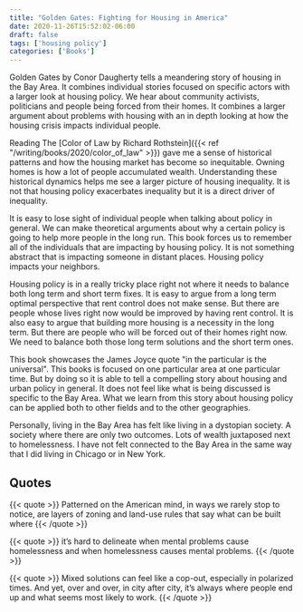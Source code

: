```yaml
---
title: "Golden Gates: Fighting for Housing in America"
date: 2020-11-26T15:52:02-06:00
draft: false
tags: ['housing policy']
categories: ['Books']
---
```


Golden Gates by Conor Daugherty tells a meandering story of housing in the Bay Area. It combines individual stories focused on specific actors with a larger look at housing policy. We hear about community activists, politicians and people being forced from their homes. It combines a larger argument about problems with housing with an in depth looking at how the housing crisis impacts individual people.

Reading The [Color of Law by Richard Rothstein]({{< ref  "/writing/books/2020/color_of_law"  >}}) gave me a sense of historical patterns and how the housing market has become so inequitable. Owning homes is how a lot of people accumulated wealth. Understanding these historical dynamics helps me see a larger picture of housing inequality. It is not that housing policy exacerbates inequality but it is a direct driver of inequality.

It is easy to lose sight of individual people when talking about policy in general. We can make theoretical arguments about why a certain policy is going to help more people in the long run. This book forces us to remember all of the individuals that are impacting by housing policy. It is not something abstract that is impacting someone in distant places. Housing policy impacts your neighbors.

Housing policy is in a really tricky place right not where it needs to balance both long term and short term fixes. It is easy to argue from a long term optimal perspective that rent control does not make sense. But there are people whose lives right now would be improved by having rent control. It is also easy to argue that building more housing is a necessity in the long term. But there are people who will be forced out of their homes right now. We need to balance both those long term solutions and the short term ones.

This book showcases the James Joyce quote  "in the particular is the universal". This books is focused on one particular area at one particular time. But by doing so it is able to tell a compelling story about housing and urban policy in general. It does not feel like what is being discussed is specific to the Bay Area. What we learn from this story about housing policy can be applied both to other fields and to the other geographies.

Personally, living in the Bay Area has felt like living in a dystopian society. A society where there are only two outcomes. Lots of wealth juxtaposed next to homelessness. I have not felt connected to the Bay Area in the same way that I did living in Chicago or in New York.


## Quotes

{{< quote >}}
Patterned on the American mind, in ways we rarely stop to notice, are layers of zoning and land-use rules that say what can be built where
{{< /quote >}}

{{< quote >}}
it’s hard to delineate when mental problems cause homelessness and when homelessness causes mental problems.
{{< /quote >}}

{{< quote >}}
Mixed solutions can feel like a cop-out, especially in polarized times. And yet, over and over, in city after city, it’s always where people end up and what seems most likely to work.
{{< /quote >}}



